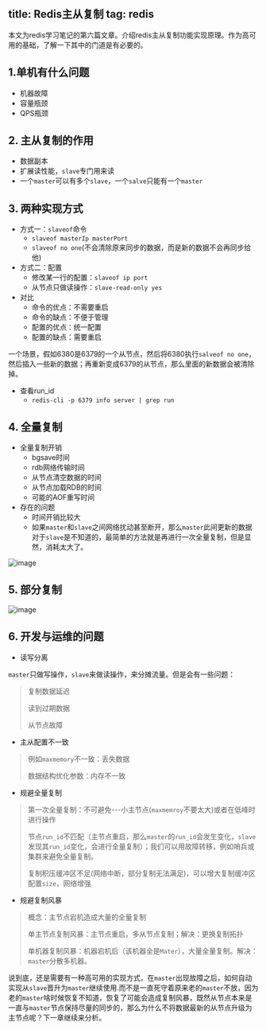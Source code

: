 title: Redis主从复制
tag: redis
---
本文为redis学习笔记的第六篇文章。介绍redis主从复制功能实现原理。作为高可用的基础，了解一下其中的门道是有必要的。
<!-- more -->

## 1.单机有什么问题

- 机器故障
- 容量瓶颈
- QPS瓶颈


## 2. 主从复制的作用

- 数据副本
- 扩展读性能，`slave`专门用来读
- 一个`master`可以有多个`slave`，一个`salve`只能有一个`master`

## 3. 两种实现方式

- 方式一：`slaveof`命令
    + `slaveof masterIp masterPort`
    + `slaveof no one`(不会清除原来同步的数据，而是新的数据不会再同步给他)
- 方式二：配置 
    + 修改某一行的配置：`slaveof ip port`
    + 从节点只做读操作：`slave-read-only yes`
- 对比
    + 命令的优点：不需要重启
    + 命令的缺点：不便于管理
    + 配置的优点：统一配置
    + 配置的缺点：需要重启


一个场景，假如6380是6379的一个从节点，然后将6380执行`salveof no one`，然后插入一些新的数据；再重新变成6379的从节点，那么里面的新数据会被清除掉。

- 查看run_id
    + `redis-cli -p 6379 info server | grep run`

## 4. 全量复制

- 全量复制开销
    + bgsave时间 
    + rdb网络传输时间
    + 从节点清空数据的时间
    + 从节点加载RDB的时间
    + 可能的AOF重写时间
- 存在的问题
    + 时间开销比较大
    + 如果`master`和`slave`之间网络扰动甚至断开，那么`master`此间更新的数据对于`slave`是不知道的，最简单的方法就是再进行一次全量复制，但是显然，消耗太大了。

![image](http://bloghello.oursnail.cn/%E5%85%A8%E9%87%8F%E5%A4%8D%E5%88%B6.png)

## 5. 部分复制

![image](http://bloghello.oursnail.cn/%E9%83%A8%E5%88%86%E5%A4%8D%E5%88%B6.png)


## 6. 开发与运维的问题

- 读写分离

`master`只做写操作，`slave`来做读操作，来分摊流量。但是会有一些问题：

> 复制数据延迟
>
> 读到过期数据
> 
> 从节点故障


- 主从配置不一致

> 例如`maxmemory`不一致：丢失数据
> 
> 数据结构优化参数：内存不一致

- 规避全量复制

> 第一次全量复制：不可避免---小主节点(`maxmemroy`不要太大)或者在低峰时进行操作
> 
> 节点`run_id`不匹配（主节点重启，那么`master`的`run_id`会发生变化，`slave`发现其`run_id`变化，会进行全量复制）；我们可以用故障转移，例如哨兵或集群来避免全量复制。
> 
> 复制积压缓冲区不足(网络中断，部分复制无法满足)，可以增大复制缓冲区配置`size`，网络增强
>

- 规避复制风暴

> 概念：主节点宕机造成大量的全量复制
> 
> 单主节点复制风暴：主节点重启，多从节点复制；解决：更换复制拓扑
> 
> 单机器复制风暴：机器宕机后（该机器全是`Mater`），大量全量复制。解决：`master`分散多机器。
>

说到底，还是需要有一种高可用的实现方式，在`master`出现故障之后，如何自动实现从`slave`晋升为`master`继续使用.而不是一直死守着原来老的`master`不放，因为老的`master`啥时候恢复不知道，恢复了可能会造成复制风暴，既然从节点本来是一直与`master`节点保持尽量的同步的，那么为什么不将数据最新的从节点升级为主节点呢？下一章继续来分析。
